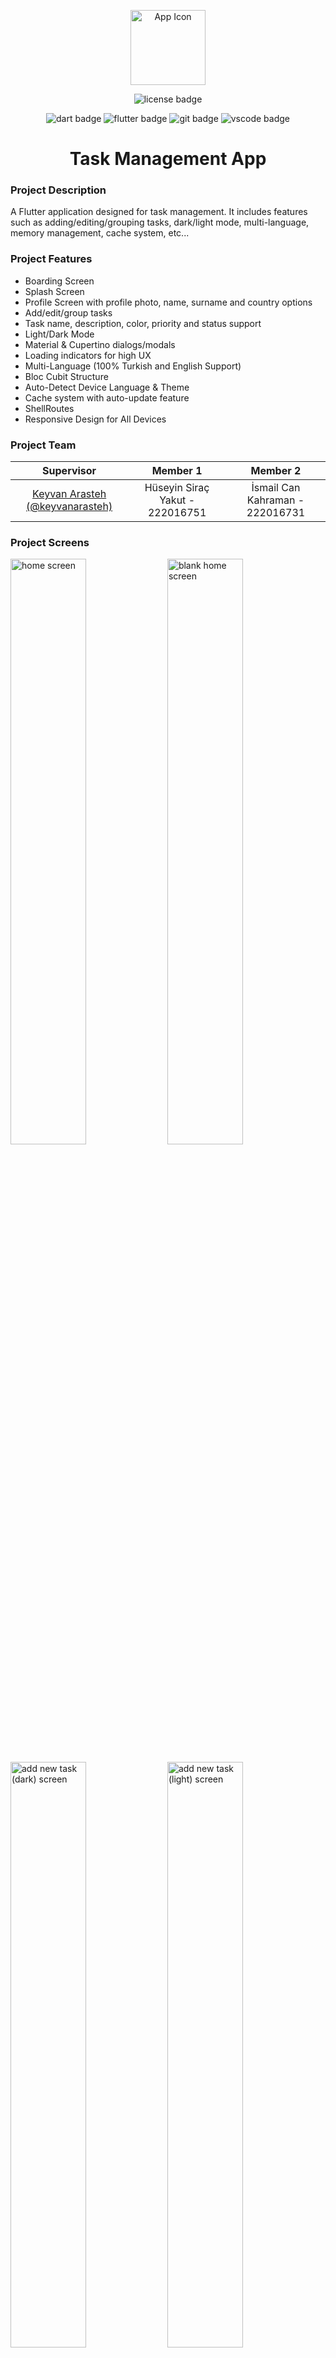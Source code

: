<p align="center">
<img style="width:120px;height:120px;" src="https://i.hizliresim.com/poxo0ij.png" alt="App Icon"/>
</p>
<p align="center">
  <img src="https://img.shields.io/badge/License-MIT-yellow.svg" alt="license badge"/>
</p>
<p align="center">
  <img src="https://img.shields.io/badge/Dart-0175C2?style=for-the-badge&logo=dart&logoColor=white" alt="dart badge"/>
  <img src="https://img.shields.io/badge/Flutter-02569B?style=for-the-badge&logo=flutter&logoColor=white" alt="flutter badge"/>
  <img src="https://img.shields.io/badge/GIT-E44C30?style=for-the-badge&logo=git&logoColor=white" alt="git badge"/>
  <img src="https://img.shields.io/badge/VSCode-0078D4?style=for-the-badge&logo=visual%20studio%20code&logoColor=white" alt="vscode badge"/>
</p>
<h1 align="center">
Task Management App
</h1>

### Project Description
A Flutter application designed for task management. It includes features such as adding/editing/grouping tasks, dark/light mode, multi-language, memory management, cache system, etc...

### Project Features
- Boarding Screen
- Splash Screen
- Profile Screen with profile photo, name, surname and country options
- Add/edit/group tasks
- Task name, description, color, priority and status support
- Light/Dark Mode
- Material & Cupertino dialogs/modals
- Loading indicators for high UX
- Multi-Language (100% Turkish and English Support)
- Bloc Cubit Structure
- Auto-Detect Device Language & Theme
- Cache system with auto-update feature
- ShellRoutes
- Responsive Design for All Devices

### Project Team

| Supervisor | Member 1 | Member 2 |
| :------------: | :------------: | :------------: |
| [Keyvan Arasteh (@keyvanarasteh)](https://github.com/keyvanarasteh "Keyvan Arasteh (@keyvanarasteh)") | Hüseyin Siraç Yakut - 222016751 | İsmail Can Kahraman - 222016731 |

### Project Screens

<p float="left">
  <img src="https://i.hizliresim.com/ohouml2.png" width="49%" alt="home screen"/>
  <img src="https://i.hizliresim.com/pralp9g.png" width="49%" alt="blank home screen"/>
</p>

<p float="left">
  <img src="https://i.hizliresim.com/dyr4srp.png" width="49%" alt="add new task (dark) screen"/>
  <img src="https://i.hizliresim.com/kan1hxb.png" width="49%" alt="add new task (light) screen"/>
</p>

<p float="left">
  <img src="https://i.hizliresim.com/ema28x3.png" width="49%" alt="edit task screen"/>
  <img src="https://i.hizliresim.com/tt9zq3n.png" width="49%" alt="settings screen"/>
</p>

<p float="left">
  <img src="https://i.hizliresim.com/k0gxjl5.png" width="49%" alt="boarding screen"/>
  <img src="https://i.hizliresim.com/p2if5ik.png" width="49%" alt="splash screen"/>
</p>

<p align="center">
  <img src="https://i.hizliresim.com/l2t5nti.png" alt="profile screen"/>
</p>

### Used Technologies & Packages

- [Dart](https://dart.dev/ "Dart") - Dart is an approachable, portable, and productive language for high-quality apps on any platform.
- [Flutter](https://flutter.dev/ "Flutter") - Flutter is an open source framework by Google for building beautiful, natively compiled, multi-platform applications from a single codebase.
------------
- [Go Router](https://pub.dev/packages/go_router "Go Router") - A declarative routing package for Flutter that uses the Router API to provide a convenient, url-based API for navigating between different screens.
- [Flutter Bloc](https://pub.dev/packages/flutter_bloc "Flutter Bloc") - Widgets that make it easy to integrate blocs and cubits into Flutter. Built to work with package:bloc.
- [Shared Preferences](https://pub.dev/packages/shared_preferences "Shared Preferences") - Flutter plugin for reading and writing simple key-value pairs. Wraps NSUserDefaults on iOS and SharedPreferences on Android.
- [Flex Color Scheme](https://pub.dev/packages/flex_color_scheme "Flex Color Scheme") - A Flutter package to use and make beautiful Material design based themes.
- [Permission Handler](https://pub.dev/packages/permission_handler "Permission Handler") - This plugin provides a cross-platform (iOS, Android) API to request permissions and check their status.
- [Flutter Localization](https://pub.dev/packages/flutter_localization "Flutter Localization") - Flutter Localization is a package use for in-app localization with map data.
- [Gap](https://pub.dev/packages/gap "Gap") - Flutter widgets for easily adding gaps inside Flex widgets such as Columns and Rows or scrolling views.
- [Intl](https://pub.dev/packages/intl "Intl") - It defines the Intl class, with the default locale and methods for accessing most of the internationalization mechanisms.
- [nanoid](https://pub.dev/packages/nanoid "nanoid") - A tiny, secure, URL-friendly, unique string ID generator. Dart implementation of ai/nanoid.
- [Pre-Load PageView](https://pub.dev/packages/preload_page_view "Pre-Load PageView") - A pre-load PageView widget which you can use it to preload one page before and after current page.
- [Path Provider](https://pub.dev/packages/path_provider "Path Provider") - Flutter plugin for getting commonly used locations on host platform file systems, such as the temp and app data directories.
- [Dio](https://pub.dev/packages/dio "Dio") - A powerful HTTP networking package for Dart/Flutter
- [Image Picker](https://pub.dev/packages/image_picker "Image Picker") - A Flutter plugin for iOS and Android for picking images from the image library, and taking new pictures with the camera.
- [Image](https://pub.dev/packages/image "Image") - The Dart Image Library provides the ability to load, save, and manipulate images in a variety of image file formats.

### License

This project is available for use under the MIT License.
